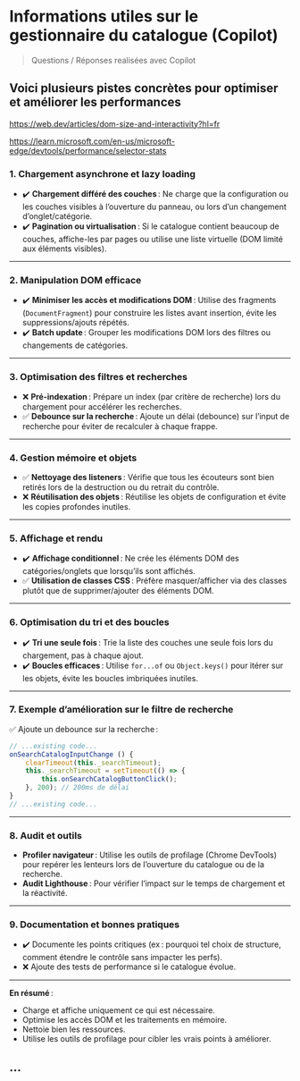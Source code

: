 # Informations utiles sur le gestionnaire du catalogue (Copilot)

> Questions / Réponses realisées avec Copilot

## Voici plusieurs pistes concrètes pour optimiser et améliorer les performances

<https://web.dev/articles/dom-size-and-interactivity?hl=fr>

<https://learn.microsoft.com/en-us/microsoft-edge/devtools/performance/selector-stats>

### 1. **Chargement asynchrone et lazy loading**

- ✔️ **Chargement différé des couches** : Ne charge que la configuration ou les couches visibles à l’ouverture du panneau, ou lors d’un changement d’onglet/catégorie.
- ✔️ **Pagination ou virtualisation** : Si le catalogue contient beaucoup de couches, affiche-les par pages ou utilise une liste virtuelle (DOM limité aux éléments visibles).

---

### 2. **Manipulation DOM efficace**

- ✔️ **Minimiser les accès et modifications DOM** : Utilise des fragments (`DocumentFragment`) pour construire les listes avant insertion, évite les suppressions/ajouts répétés.
- ✔️ **Batch update** : Grouper les modifications DOM lors des filtres ou changements de catégories.

---

### 3. **Optimisation des filtres et recherches**

- ❌ **Pré-indexation** : Prépare un index (par critère de recherche) lors du chargement pour accélérer les recherches.
- ✅ **Debounce sur la recherche** : Ajoute un délai (debounce) sur l’input de recherche pour éviter de recalculer à chaque frappe.

---

### 4. **Gestion mémoire et objets**

- ✅ **Nettoyage des listeners** : Vérifie que tous les écouteurs sont bien retirés lors de la destruction ou du retrait du contrôle.
- ❌ **Réutilisation des objets** : Réutilise les objets de configuration et évite les copies profondes inutiles.

---

### 5. **Affichage et rendu**

- ✔️ **Affichage conditionnel** : Ne crée les éléments DOM des catégories/onglets que lorsqu’ils sont affichés.
- ✅ **Utilisation de classes CSS** : Préfère masquer/afficher via des classes plutôt que de supprimer/ajouter des éléments DOM.

---

### 6. **Optimisation du tri et des boucles**

- ✔️ **Tri une seule fois** : Trie la liste des couches une seule fois lors du chargement, pas à chaque ajout.
- ✔️ **Boucles efficaces** : Utilise `for...of` ou `Object.keys()` pour itérer sur les objets, évite les boucles imbriquées inutiles.

---

### 7. **Exemple d’amélioration sur le filtre de recherche**

✅ Ajoute un debounce sur la recherche :

````javascript
// ...existing code...
onSearchCatalogInputChange () {
    clearTimeout(this._searchTimeout);
    this._searchTimeout = setTimeout(() => {
        this.onSearchCatalogButtonClick();
    }, 200); // 200ms de délai
}
// ...existing code...
````

---

### 8. **Audit et outils**

- **Profiler navigateur** : Utilise les outils de profilage (Chrome DevTools) pour repérer les lenteurs lors de l’ouverture du catalogue ou de la recherche.
- **Audit Lighthouse** : Pour vérifier l’impact sur le temps de chargement et la réactivité.

---

### 9. **Documentation et bonnes pratiques**

- ✔️ Documente les points critiques (ex : pourquoi tel choix de structure, comment étendre le contrôle sans impacter les perfs).
- ❌ Ajoute des tests de performance si le catalogue évolue.

---

**En résumé** :  

- Charge et affiche uniquement ce qui est nécessaire.
- Optimise les accès DOM et les traitements en mémoire.
- Nettoie bien les ressources.
- Utilise les outils de profilage pour cibler les vrais points à améliorer.

## ...